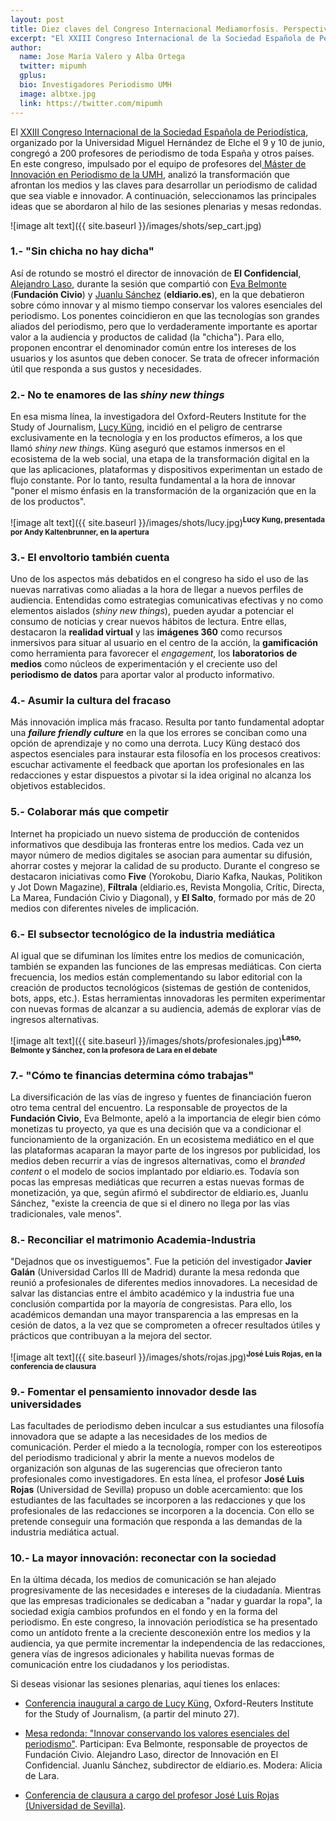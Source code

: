 ```yaml
---
layout: post
title: Diez claves del Congreso Internacional Mediamorfosis. Perspectivas de la innovación en periodismo
excerpt: "El XXIII Congreso Internacional de la Sociedad Española de Periodística, organizado por la Universidad Miguel Hernández de Elche el 9 y 10 de junio, congregó a 200 profesores de periodismo de toda España y otros países. En este congreso, impulsado por el equipo de profesores del Máster de Innovación en Periodismo de la UMH, analizó la transformación que afrontan los medios y las claves para desarrollar un periodismo de calidad que sea viable e innovador. A continuación, seleccionamos las principales ideas que se abordaron al hilo de las sesiones plenarias y mesas redondas."
author:
  name: Jose María Valero y Alba Ortega
  twitter: mipumh
  gplus:  
  bio: Investigadores Periodismo UMH
  image: albtxe.jpg
  link: https://twitter.com/mipumh
---
```

El [XXIII Congreso Internacional de la Sociedad Española de Periodística](http://sep2017.umh.es/), organizado por la Universidad Miguel Hernández de Elche el 9 y 10 de junio, congregó a 200 profesores de periodismo de toda España y otros países. En este congreso, impulsado por el equipo de profesores del[ Máster de Innovación en Periodismo de la UMH](http://mip.umh.es/), analizó la transformación que afrontan los medios y las claves para desarrollar un periodismo de calidad que sea viable e innovador. A continuación, seleccionamos las principales ideas que se abordaron al hilo de las sesiones plenarias y mesas redondas.

![image alt text]({{ site.baseurl }}/images/shots/sep_cart.jpg)

### 1.- "Sin chicha no hay dicha"

Así de rotundo se mostró  el director de innovación de **El Confidencial**, [Alejandro Laso](https://twitter.com/alejandrolaso), durante la sesión que compartió con [Eva Belmonte](https://twitter.com/evabelmonte) (**Fundación Civio**) y [Juanlu Sánchez](https://twitter.com/juanlusanchez) (**eldiario.es**), en la que debatieron sobre cómo innovar y al mismo tiempo conservar los valores esenciales del periodismo. Los ponentes coincidieron en que las tecnologías son grandes aliados del periodismo, pero que lo verdaderamente importante es aportar valor a la audiencia y productos de calidad (la "chicha"). Para ello, proponen encontrar el denominador común entre los intereses de los usuarios y los asuntos que deben conocer. Se trata de ofrecer información útil que responda a sus gustos y necesidades.

### 2.- No te enamores de las _shiny new things_

En esa misma línea, la investigadora del Oxford-Reuters Institute for the Study of Journalism, [Lucy Küng](https://twitter.com/KuengLucy), incidió en el peligro de centrarse exclusivamente en la tecnología y en los productos efímeros, a los que llamó *shiny new things*. Küng aseguró que estamos inmersos en el ecosistema de la web social, una etapa de la transformación digital en la que las aplicaciones, plataformas y dispositivos experimentan un estado de flujo constante. Por lo tanto, resulta fundamental a la hora de innovar "poner el mismo énfasis en la transformación de la organización que en la de los productos".

![image alt text]({{ site.baseurl }}/images/shots/lucy.jpg)<sup>**Lucy Kung, presentada por Andy Kaltenbrunner, en la apertura**

### 3.- El envoltorio también cuenta

Uno de los aspectos más debatidos en el congreso ha sido el uso de las nuevas narrativas como aliadas a la hora de llegar a nuevos perfiles de audiencia. Entendidas como estrategias comunicativas efectivas y no como elementos aislados (*shiny new things*), pueden ayudar a potenciar el consumo de noticias y crear nuevos hábitos de lectura. Entre ellas, destacaron la **realidad virtual** y las **imágenes 360** como recursos inmersivos para situar al usuario en el centro de la acción, la **gamificación** como herramienta para favorecer el *engagement*, los **laboratorios de medios** como núcleos de experimentación y el creciente uso del **periodismo de datos** para aportar valor al producto informativo. 

### 4.- Asumir la cultura del fracaso

Más innovación implica más fracaso. Resulta por tanto fundamental adoptar una **_failure friendly culture_** en la que los errores se conciban como una opción de aprendizaje y no como una derrota. Lucy Küng destacó dos aspectos esenciales para instaurar esta filosofía en los procesos creativos: escuchar activamente el feedback que aportan los profesionales en las redacciones y estar dispuestos a pivotar si la idea original no alcanza los objetivos establecidos.

### 5.- Colaborar más que competir

Internet ha propiciado un nuevo sistema de producción de contenidos informativos que desdibuja las fronteras entre los medios. Cada vez un mayor número de medios digitales se asocian para aumentar su difusión, ahorrar costes y mejorar la calidad de su producto. Durante el congreso se destacaron iniciativas como **Five** (Yorokobu, Diario Kafka, Naukas, Politikon y Jot Down Magazine), **Fíltrala** (eldiario.es, Revista Mongolia, Crític, Directa, La Marea, Fundación Civio y Diagonal), y **El Salto**, formado por más de 20 medios con diferentes niveles de implicación.

### 6.- El subsector tecnológico de la industria mediática

Al igual que se difuminan los límites entre los medios de comunicación, también se expanden las funciones de las empresas mediáticas. Con cierta frecuencia, los medios están complementando su labor editorial con la creación de productos tecnológicos (sistemas de gestión de contenidos, bots, apps, etc.). Estas herramientas innovadoras les permiten experimentar con nuevas formas de alcanzar a su audiencia, además de explorar vías de ingresos alternativas. 

![image alt text]({{ site.baseurl }}/images/shots/profesionales.jpg)<sup>**Laso, Belmonte y Sánchez, con la profesora de Lara en el debate**

### 7.- "Cómo te financias determina cómo trabajas"

La diversificación de las vías de ingreso y fuentes de financiación fueron otro tema central del encuentro. La responsable de proyectos de la **Fundación Civio**, Eva Belmonte, apeló a la importancia de elegir bien cómo monetizas tu proyecto, ya que es una decisión que va a condicionar el funcionamiento de la organización. En un ecosistema mediático en el que las plataformas acaparan la mayor parte de los ingresos por publicidad, los medios deben recurrir a vías de ingresos alternativas, como el *branded content* o el modelo de socios implantado por eldiario.es. Todavía son pocas las empresas mediáticas que recurren a estas nuevas formas de monetización, ya que, según afirmó el subdirector de eldiario.es, Juanlu Sánchez, "existe la creencia de que si el dinero no llega por las vías tradicionales, vale menos".

### 8.- Reconciliar el matrimonio Academia-Industria

"Dejadnos que os investiguemos". Fue la petición del investigador **Javier Galán** (Universidad Carlos III de Madrid) durante la mesa redonda que reunió a profesionales de diferentes medios innovadores. La necesidad de salvar las distancias entre el ámbito académico y la industria fue una conclusión compartida por la mayoría de congresistas. Para ello, los académicos demandan una mayor transparencia a las empresas en la cesión de datos, a la vez que se comprometen a ofrecer resultados útiles y prácticos que contribuyan a la mejora del sector. 

![image alt text]({{ site.baseurl }}/images/shots/rojas.jpg)<sup>**José Luis Rojas, en la conferencia de clausura**

### 9.- Fomentar el pensamiento innovador desde las universidades

Las facultades de periodismo deben inculcar a sus estudiantes una filosofía innovadora que se adapte a las necesidades de los medios de comunicación. Perder el miedo a la tecnología, romper con los estereotipos del periodismo tradicional y abrir la mente a nuevos modelos de organización son algunas de las sugerencias que ofrecieron tanto profesionales como investigadores. En esta línea, el profesor **José Luis Rojas** (Universidad de Sevilla) propuso un doble acercamiento: que los estudiantes de las facultades se incorporen a las redacciones y que los profesionales de las redacciones se incorporen a la docencia. Con ello se pretende conseguir una formación que responda a las demandas de la industria mediática actual. 

### 10.- La mayor innovación: reconectar con la sociedad

En la última década, los medios de comunicación se han alejado progresivamente de las necesidades e intereses de la ciudadanía. Mientras que las empresas tradicionales se dedicaban a "nadar y guardar la ropa", la sociedad exigía cambios profundos en el fondo y en la forma del periodismo. En este congreso, la innovación periodística se ha presentado como un antídoto frente a la creciente desconexión entre los medios y la audiencia, ya que permite incrementar la independencia de las redacciones, genera vías de ingresos adicionales y habilita nuevas formas de comunicación entre los ciudadanos y los periodistas.

Si deseas visionar las sesiones plenarias, aquí tienes los enlaces:

* [Conferencia inaugural a cargo de Lucy Küng](https://www.youtube.com/watch?v=dvBVzeA2rXY), Oxford-Reuters Institute for the Study of Journalism, (a partir del minuto 27).

* [Mesa redonda: "Innovar conservando los valores esenciales del periodismo"](https://www.youtube.com/watch?v=tabCiLpJq2A). Participan: Eva Belmonte, responsable de proyectos de Fundación Civio. Alejandro Laso, director de Innovación en El Confidencial. Juanlu Sánchez, subdirector de eldiario.es. Modera: Alicia de Lara. 

* [Conferencia de clausura a cargo del profesor José Luis Rojas (Universidad de Sevilla)](https://www.youtube.com/watch?v=ve2C8yngMlA&feature=youtu.be). 